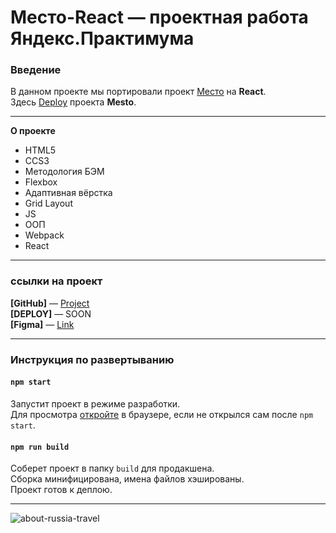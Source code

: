 # Место-React — проектная работа Яндекс.Практимума

### Введение
В данном проекте мы портировали проект [Место](https://github.com/EugeneScheglov/mesto) на **React**.
<br />
Здесь [Deploy](https://eugenescheglov.github.io/mesto/) проекта **Mesto**.

---

**О проекте**
* HTML5
* CCS3
* Методология БЭМ
* Flexbox
* Адаптивная вёрстка
* Grid Layout
* JS
* ООП
* Webpack
* React

---

### ссылки на проект

__[GitHub]__ — [Project](https://github.com/EugeneScheglov/mesto-react)
<br />
__[DEPLOY]__ — SOON
<br />
__[Figma]__ — [Link](https://www.figma.com/file/2cn9N9jSkmxD84oJik7xL7/JavaScript.-Sprint-4?node-id=0%3A1)

---

### Инструкция по развертыванию
#### `npm start`

Запустит проект в режиме разработки.
<br />
Для просмотра [откройте](http://localhost:3000) в браузере, если не открылся сам после `npm start`.

#### `npm run build`

Соберет проект в папку `build` для продакшена.
<br />
Сборка минифицирована, имена файлов хэшированы.
<br />
Проект готов к деплою.

---

![about-russia-travel](https://user-images.githubusercontent.com/83172101/126880813-9febd987-56c5-4432-9cc9-d2ad0e27485d.jpg)
